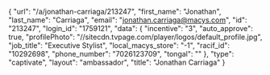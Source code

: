 {
    "url": "\/a\/jonathan-carriaga\/213247",
    "first_name": "Jonathan",
    "last_name": "Carriaga",
    "email": "jonathan.carriaga@macys.com",
    "id": "213247",
    "login_id": "1759121",
    "data": {
        "incentive": "3",
        "auto_approve": true,
        "profilePhoto": "\/\/sitecdn.tvpage.com\/player\/logos\/default_profile.jpg",
        "job_title": "Executive Stylist",
        "local_macys_store": "-1",
        "racif_id": "10292698",
        "phone_number": "7026123709",
        "tongal": ""
    },
    "type": "captivate",
    "layout": "ambassador",
    "title": "Jonathan Carriaga"
}